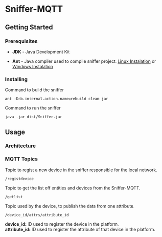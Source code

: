 # Sniffer-MQTT

## Getting Started
### Prerequisites

* **JDK** - Java Development Kit

* **Ant** - Java compiler used to compile sniffer project. [Linux Instalation](https://docs.wso2.com/display/ESB450/Installing+Apache+Ant+on+Linux) or [Windows Instalation](https://www.mkyong.com/ant/how-to-install-apache-ant-on-windows/)

### Installing

Command to build the sniffer
```
ant -Dnb.internal.action.name=rebuild clean jar
```

Command to run the sniffer
```
java -jar dist/Sniffer.jar
```

## Usage

### Architecture

### MQTT Topics

<!-- Topic to regist a public entity (sniffer) or a new device in the others entities (sniffers). -->

Topic to regist a new device in the sniffer responsible for the local network.
```
/registdevice
```  

Topic to get the list off entities and devices from the Sniffer-MQTT.
```
/getlist
```
  
<!-- Topic that devices use to get all topics that they can subscribe. -->
  
Topic used by the device, to publish the data from one attribute.
```
/device_id/attrs/attribute_id
```

**device_id:** ID used to register the device in the platform.  
**attribute_id:** ID used to register the attribute of that device in the platform.
